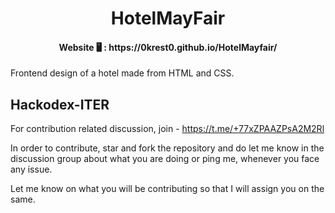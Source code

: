 <p align="center"><h1 align="center">HotelMayFair</h1>


<h4 align="center">Website &#128421;&#65039; :  https://0krest0.github.io/HotelMayfair/ </h2>

Frontend design of a hotel made from HTML and CSS.


  ## Hackodex-ITER

For contribution related discussion, join -  https://t.me/+77xZPAAZPsA2M2Rl 

In order to contribute, star and fork the repository and do let me know in the discussion group about what you are doing or ping me, whenever you face any issue.

Let me know on what you will be contributing so that I will assign you on the same.
